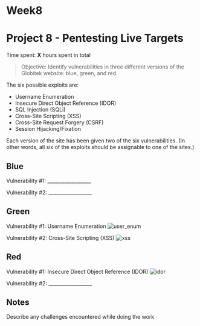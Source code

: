 # Week8
# Project 8 - Pentesting Live Targets

Time spent: **X** hours spent in total

> Objective: Identify vulnerabilities in three different versions of the Globitek website: blue, green, and red.

The six possible exploits are:
* Username Enumeration
* Insecure Direct Object Reference (IDOR)
* SQL Injection (SQLi)
* Cross-Site Scripting (XSS)
* Cross-Site Request Forgery (CSRF)
* Session Hijacking/Fixation

Each version of the site has been given two of the six vulnerabilities. (In other words, all six of the exploits should be assignable to one of the sites.)

## Blue

Vulnerability #1: __________________

Vulnerability #2: __________________


## Green

Vulnerability #1: Username Enumeration
![user_enum](https://user-images.githubusercontent.com/38142630/40336284-a4bad25a-5d1d-11e8-94aa-3daf72427df8.gif)

Vulnerability #2: Cross-Site Scripting (XSS)
![xss](https://user-images.githubusercontent.com/38142630/40337833-9cd7ec9a-5d26-11e8-84ab-576045a2efe6.gif)



## Red

Vulnerability #1: Insecure Direct Object Reference (IDOR)
![idor](https://user-images.githubusercontent.com/38142630/40336864-e87b07dc-5d20-11e8-9977-b1dd118fb3c3.gif)


Vulnerability #2: __________________


## Notes

Describe any challenges encountered while doing the work
